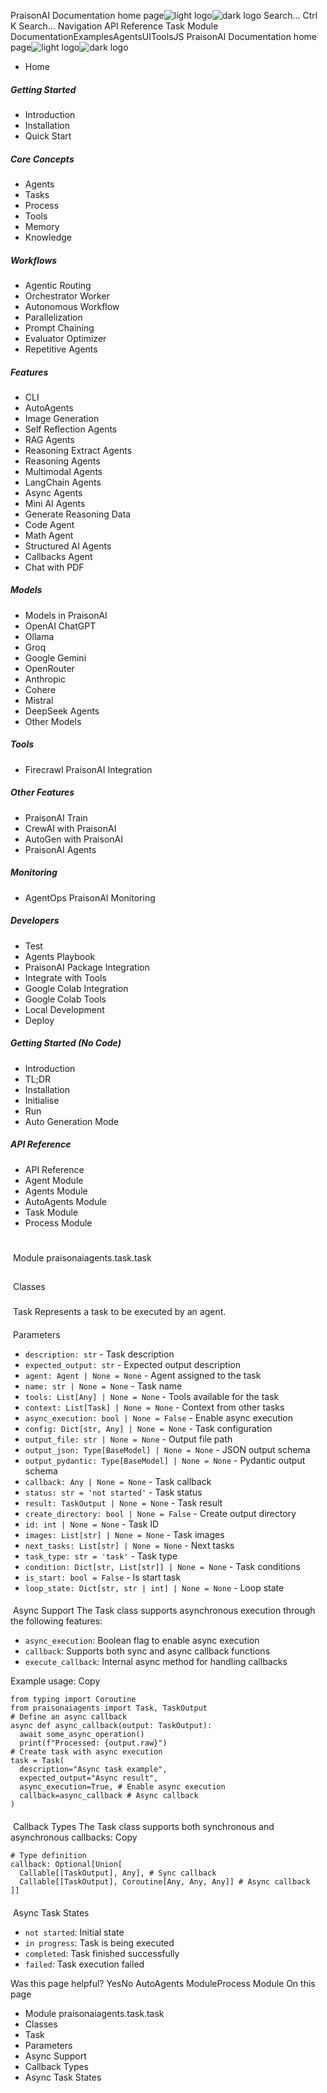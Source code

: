 PraisonAI Documentation home page![light logo](https://docs.praison.ai/images/praisonai-logo-large-dark.png)![dark logo](https://docs.praison.ai/images/praisonai-logo-large-light.png)
Search...
Ctrl K
Search...
Navigation
API Reference
Task Module
DocumentationExamplesAgentsUIToolsJS
PraisonAI Documentation home page![light logo](https://docs.praison.ai/images/praisonai-logo-large-dark.png)![dark logo](https://docs.praison.ai/images/praisonai-logo-large-light.png)
  * Home


##### Getting Started
  * Introduction
  * Installation
  * Quick Start


##### Core Concepts
  * Agents
  * Tasks
  * Process
  * Tools
  * Memory
  * Knowledge


##### Workflows
  * Agentic Routing
  * Orchestrator Worker
  * Autonomous Workflow
  * Parallelization
  * Prompt Chaining
  * Evaluator Optimizer
  * Repetitive Agents


##### Features
  * CLI
  * AutoAgents
  * Image Generation
  * Self Reflection Agents
  * RAG Agents
  * Reasoning Extract Agents
  * Reasoning Agents
  * Multimodal Agents
  * LangChain Agents
  * Async Agents
  * Mini AI Agents
  * Generate Reasoning Data
  * Code Agent
  * Math Agent
  * Structured AI Agents
  * Callbacks Agent
  * Chat with PDF


##### Models
  * Models in PraisonAI
  * OpenAI ChatGPT
  * Ollama
  * Groq
  * Google Gemini
  * OpenRouter
  * Anthropic
  * Cohere
  * Mistral
  * DeepSeek Agents
  * Other Models


##### Tools
  * Firecrawl PraisonAI Integration


##### Other Features
  * PraisonAI Train
  * CrewAI with PraisonAI
  * AutoGen with PraisonAI
  * PraisonAI Agents


##### Monitoring
  * AgentOps PraisonAI Monitoring


##### Developers
  * Test
  * Agents Playbook
  * PraisonAI Package Integration
  * Integrate with Tools
  * Google Colab Integration
  * Google Colab Tools
  * Local Development
  * Deploy


##### Getting Started (No Code)
  * Introduction
  * TL;DR
  * Installation
  * Initialise
  * Run
  * Auto Generation Mode


##### API Reference
  * API Reference
  * Agent Module
  * Agents Module
  * AutoAgents Module
  * Task Module
  * Process Module


# 
​
Module praisonaiagents.task.task
## 
​
Classes
### 
​
Task
Represents a task to be executed by an agent.
#### 
​
Parameters
  * `description: str` - Task description
  * `expected_output: str` - Expected output description
  * `agent: Agent | None = None` - Agent assigned to the task
  * `name: str | None = None` - Task name
  * `tools: List[Any] | None = None` - Tools available for the task
  * `context: List[Task] | None = None` - Context from other tasks
  * `async_execution: bool | None = False` - Enable async execution
  * `config: Dict[str, Any] | None = None` - Task configuration
  * `output_file: str | None = None` - Output file path
  * `output_json: Type[BaseModel] | None = None` - JSON output schema
  * `output_pydantic: Type[BaseModel] | None = None` - Pydantic output schema
  * `callback: Any | None = None` - Task callback
  * `status: str = 'not started'` - Task status
  * `result: TaskOutput | None = None` - Task result
  * `create_directory: bool | None = False` - Create output directory
  * `id: int | None = None` - Task ID
  * `images: List[str] | None = None` - Task images
  * `next_tasks: List[str] | None = None` - Next tasks
  * `task_type: str = 'task'` - Task type
  * `condition: Dict[str, List[str]] | None = None` - Task conditions
  * `is_start: bool = False` - Is start task
  * `loop_state: Dict[str, str | int] | None = None` - Loop state


#### 
​
Async Support
The Task class supports asynchronous execution through the following features:
  * `async_execution`: Boolean flag to enable async execution
  * `callback`: Supports both sync and async callback functions
  * `execute_callback`: Internal async method for handling callbacks


Example usage:
Copy
```
from typing import Coroutine
from praisonaiagents import Task, TaskOutput
# Define an async callback
async def async_callback(output: TaskOutput):
  await some_async_operation()
  print(f"Processed: {output.raw}")
# Create task with async execution
task = Task(
  description="Async task example",
  expected_output="Async result",
  async_execution=True, # Enable async execution
  callback=async_callback # Async callback
)

```

#### 
​
Callback Types
The Task class supports both synchronous and asynchronous callbacks:
Copy
```
# Type definition
callback: Optional[Union[
  Callable[[TaskOutput], Any], # Sync callback
  Callable[[TaskOutput], Coroutine[Any, Any, Any]] # Async callback
]]

```

#### 
​
Async Task States
  * `not started`: Initial state
  * `in progress`: Task is being executed
  * `completed`: Task finished successfully
  * `failed`: Task execution failed


Was this page helpful?
YesNo
AutoAgents ModuleProcess Module
On this page
  * Module praisonaiagents.task.task
  * Classes
  * Task
  * Parameters
  * Async Support
  * Callback Types
  * Async Task States


